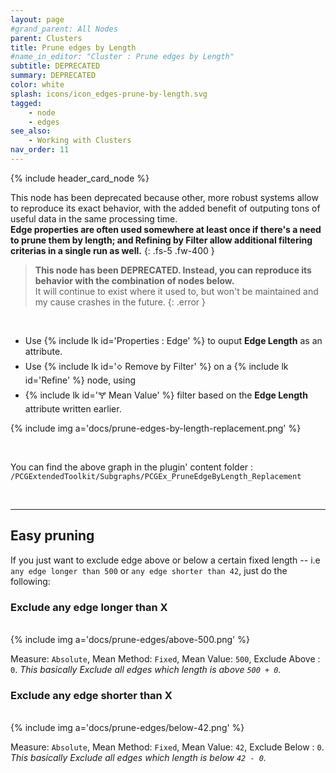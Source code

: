 ```yaml
---
layout: page
#grand_parent: All Nodes
parent: Clusters
title: Prune edges by Length
#name_in_editor: "Cluster : Prune edges by Length"
subtitle: DEPRECATED
summary: DEPRECATED
color: white
splash: icons/icon_edges-prune-by-length.svg
tagged:
    - node
    - edges
see_also:
    - Working with Clusters
nav_order: 11
---
```


{% include header_card_node %}

This node has been deprecated because other, more robust systems allow to reproduce its exact behavior, with the added benefit of outputing tons of useful data in the same processing time.  
**Edge properties are often used somewhere at least once if there's a need to prune them by length; and Refining by Filter allow additional filtering criterias in a single run as well.**
{: .fs-5 .fw-400 } 

> **This node has been DEPRECATED. Instead, you can reproduce its behavior with the combination of nodes below.**  
> It will continue to exist where it used to, but won't be maintained and my cause crashes in the future.
{: .error }

<br>

- Use {% include lk id='Properties : Edge' %} to ouput **Edge Length** as an attribute.
- Use {% include lk id='🝔 Remove by Filter' %} on a {% include lk id='Refine' %} node, using
- {% include lk id='🝖 Mean Value' %} filter based on the **Edge Length** attribute written earlier.

{% include img a='docs/prune-edges-by-length-replacement.png' %}

<br>

You can find the above graph in the plugin' content folder : `/PCGExtendedToolkit/Subgraphs/PCGEx_PruneEdgeByLength_Replacement`

<br>

---
## Easy pruning
If you just want to exclude edge above or below a certain fixed length -- i.e `any edge longer than 500` or `any edge shorter than 42`, just do the following:

### Exclude any edge longer than X
<br>
{% include img a='docs/prune-edges/above-500.png' %} 
<br>

Measure: `Absolute`, Mean Method: `Fixed`, Mean Value: `500`, Exclude Above : `0`.
*This basically Exclude all edges which length is above `500 + 0`.*

### Exclude any edge shorter than X
<br>
{% include img a='docs/prune-edges/below-42.png' %}
<br>

Measure: `Absolute`, Mean Method: `Fixed`, Mean Value: `42`, Exclude Below : `0`.
*This basically Exclude all edges which length is below `42 - 0`.*
